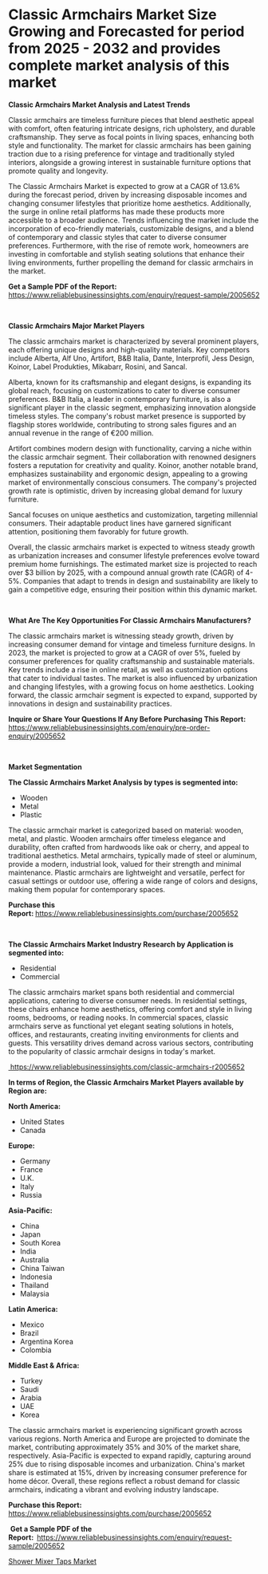 <p><h1>Classic Armchairs Market Size Growing and Forecasted for period from 2025 - 2032 and provides complete market analysis of this market</h1></p><p><strong>Classic Armchairs Market Analysis and Latest Trends</strong></p>
<p><p>Classic armchairs are timeless furniture pieces that blend aesthetic appeal with comfort, often featuring intricate designs, rich upholstery, and durable craftsmanship. They serve as focal points in living spaces, enhancing both style and functionality. The market for classic armchairs has been gaining traction due to a rising preference for vintage and traditionally styled interiors, alongside a growing interest in sustainable furniture options that promote quality and longevity.</p><p>The Classic Armchairs Market is expected to grow at a CAGR of 13.6% during the forecast period, driven by increasing disposable incomes and changing consumer lifestyles that prioritize home aesthetics. Additionally, the surge in online retail platforms has made these products more accessible to a broader audience. Trends influencing the market include the incorporation of eco-friendly materials, customizable designs, and a blend of contemporary and classic styles that cater to diverse consumer preferences. Furthermore, with the rise of remote work, homeowners are investing in comfortable and stylish seating solutions that enhance their living environments, further propelling the demand for classic armchairs in the market.</p></p>
<p><strong>Get a Sample PDF of the Report:&nbsp;</strong> <a href="https://www.reliablebusinessinsights.com/enquiry/request-sample/2005652?utm_campaign=2032&utm_medium=2&utm_source=Github&utm_content=ia&utm_term=09022025&utm_id=classic-armchairs">https://www.reliablebusinessinsights.com/enquiry/request-sample/2005652</a></p>
<p>&nbsp;</p>
<p><strong>Classic Armchairs Major Market Players</strong></p>
<p><p>The classic armchairs market is characterized by several prominent players, each offering unique designs and high-quality materials. Key competitors include Alberta, Alf Uno, Artifort, B&B Italia, Dante, Interprofil, Jess Design, Koinor, Label Produkties, Mikabarr, Rosini, and Sancal. </p><p>Alberta, known for its craftsmanship and elegant designs, is expanding its global reach, focusing on customizations to cater to diverse consumer preferences. B&B Italia, a leader in contemporary furniture, is also a significant player in the classic segment, emphasizing innovation alongside timeless styles. The company's robust market presence is supported by flagship stores worldwide, contributing to strong sales figures and an annual revenue in the range of €200 million. </p><p>Artifort combines modern design with functionality, carving a niche within the classic armchair segment. Their collaboration with renowned designers fosters a reputation for creativity and quality. Koinor, another notable brand, emphasizes sustainability and ergonomic design, appealing to a growing market of environmentally conscious consumers. The company's projected growth rate is optimistic, driven by increasing global demand for luxury furniture.</p><p>Sancal focuses on unique aesthetics and customization, targeting millennial consumers. Their adaptable product lines have garnered significant attention, positioning them favorably for future growth. </p><p>Overall, the classic armchairs market is expected to witness steady growth as urbanization increases and consumer lifestyle preferences evolve toward premium home furnishings. The estimated market size is projected to reach over $3 billion by 2025, with a compound annual growth rate (CAGR) of 4-5%. Companies that adapt to trends in design and sustainability are likely to gain a competitive edge, ensuring their position within this dynamic market.</p></p>
<p>&nbsp;</p>
<p><strong>What Are The Key Opportunities For Classic Armchairs Manufacturers?</strong></p>
<p><p>The classic armchairs market is witnessing steady growth, driven by increasing consumer demand for vintage and timeless furniture designs. In 2023, the market is projected to grow at a CAGR of over 5%, fueled by consumer preferences for quality craftsmanship and sustainable materials. Key trends include a rise in online retail, as well as customization options that cater to individual tastes. The market is also influenced by urbanization and changing lifestyles, with a growing focus on home aesthetics. Looking forward, the classic armchair segment is expected to expand, supported by innovations in design and sustainability practices.</p></p>
<p><strong>Inquire or Share Your Questions If Any Before Purchasing This Report:</strong> <a href="https://www.reliablebusinessinsights.com/enquiry/pre-order-enquiry/2005652?utm_campaign=2032&utm_medium=2&utm_source=Github&utm_content=ia&utm_term=09022025&utm_id=classic-armchairs">https://www.reliablebusinessinsights.com/enquiry/pre-order-enquiry/2005652</a></p>
<p>&nbsp;</p>
<p><strong>Market Segmentation</strong></p>
<p><strong>The Classic Armchairs Market Analysis by types is segmented into:</strong></p>
<p><ul><li>Wooden</li><li>Metal</li><li>Plastic</li></ul></p>
<p><p>The classic armchair market is categorized based on material: wooden, metal, and plastic. Wooden armchairs offer timeless elegance and durability, often crafted from hardwoods like oak or cherry, and appeal to traditional aesthetics. Metal armchairs, typically made of steel or aluminum, provide a modern, industrial look, valued for their strength and minimal maintenance. Plastic armchairs are lightweight and versatile, perfect for casual settings or outdoor use, offering a wide range of colors and designs, making them popular for contemporary spaces.</p></p>
<p><strong>Purchase this Report:&nbsp;</strong><a href="https://www.reliablebusinessinsights.com/purchase/2005652?utm_campaign=2032&utm_medium=2&utm_source=Github&utm_content=ia&utm_term=09022025&utm_id=classic-armchairs">https://www.reliablebusinessinsights.com/purchase/2005652</a></p>
<p>&nbsp;</p>
<p><strong>The Classic Armchairs Market Industry Research by Application is segmented into:</strong></p>
<p><ul><li>Residential</li><li>Commercial</li></ul></p>
<p><p>The classic armchairs market spans both residential and commercial applications, catering to diverse consumer needs. In residential settings, these chairs enhance home aesthetics, offering comfort and style in living rooms, bedrooms, or reading nooks. In commercial spaces, classic armchairs serve as functional yet elegant seating solutions in hotels, offices, and restaurants, creating inviting environments for clients and guests. This versatility drives demand across various sectors, contributing to the popularity of classic armchair designs in today's market.</p></p>
<p><a href="https://www.reliablebusinessinsights.com/classic-armchairs-r2005652?utm_campaign=2032&utm_medium=2&utm_source=Github&utm_content=ia&utm_term=09022025&utm_id=classic-armchairs">&nbsp;https://www.reliablebusinessinsights.com/classic-armchairs-r2005652</a></p>
<p><strong>In terms of Region, the Classic Armchairs Market Players available by Region are:</strong></p>
<p>
    <p> <strong> North America: </strong>
        <ul>
            <li>United States</li>
            <li>Canada</li>
        </ul>
        </p> 
    <p> <strong> Europe: </strong>
        <ul>
            <li>Germany</li>
            <li>France</li>
            <li>U.K.</li>
            <li>Italy</li>
            <li>Russia</li>
        </ul>
        </p> 
    <p> <strong> Asia-Pacific: </strong>
        <ul>
            <li>China</li>
            <li>Japan</li>
            <li>South Korea</li>
            <li>India</li>
            <li>Australia</li>
            <li>China Taiwan</li>
            <li>Indonesia</li>
            <li>Thailand</li>
            <li>Malaysia</li>
        </ul>
        </p> 
    <p> <strong> Latin America: </strong>
        <ul>
            <li>Mexico</li>
            <li>Brazil</li>
            <li>Argentina Korea</li>
            <li>Colombia</li>
        </ul>
        </p> 
    <p> <strong> Middle East & Africa: </strong>
        <ul>
            <li>Turkey</li>
            <li>Saudi</li>
            <li>Arabia</li>
            <li>UAE</li>
            <li>Korea</li>
        </ul>
    </p>
    </p>
<p><p>The classic armchairs market is experiencing significant growth across various regions. North America and Europe are projected to dominate the market, contributing approximately 35% and 30% of the market share, respectively. Asia-Pacific is expected to expand rapidly, capturing around 25% due to rising disposable incomes and urbanization. China's market share is estimated at 15%, driven by increasing consumer preference for home décor. Overall, these regions reflect a robust demand for classic armchairs, indicating a vibrant and evolving industry landscape.</p></p>
<p><strong>Purchase this Report: </strong><a href="https://www.reliablebusinessinsights.com/purchase/2005652?utm_campaign=2032&utm_medium=2&utm_source=Github&utm_content=ia&utm_term=09022025&utm_id=classic-armchairs">https://www.reliablebusinessinsights.com/purchase/2005652</a></p>
<p>&nbsp;<strong>Get a Sample PDF of the Report:&nbsp;&nbsp;</strong><a href="https://www.reliablebusinessinsights.com/enquiry/request-sample/2005652?utm_campaign=2032&utm_medium=2&utm_source=Github&utm_content=ia&utm_term=09022025&utm_id=classic-armchairs">https://www.reliablebusinessinsights.com/enquiry/request-sample/2005652</a></p>
<p><strong></strong></p>
<p><p><a href="https://github.com/hgf64gh/Market-Research-Report-List-1/blob/main/shower-mixer-taps-market.md?utm_campaign=2032&utm_medium=2&utm_source=Github&utm_content=ia&utm_term=09022025&utm_id=classic-armchairs">Shower Mixer Taps Market</a></p></p>